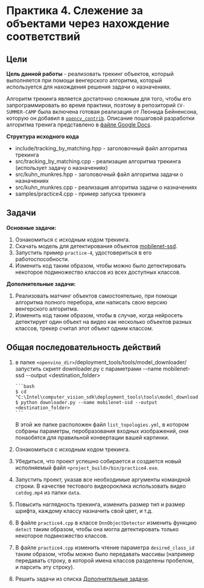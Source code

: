 # Практика 4. Слежение за объектами через нахождение соответствий

## Цели

__Цель данной работы__ - реализовать трекинг объектов, который выполняется при помощи венгерского алгоритма, который используется для нахождения решения задачи о назначениях.

Алгоритм трекинга является достаточно сложным для того, чтобы его запрограммировать во время практики, поэтому в репозиторий `CV-SUMMER-CAMP` была включена готовая реализация от Леонида Бейненсона, которую он добавил в [`opencv_contrib`][opencv_extra_tracking]. Описание пошаговой разработки алгоритма тренига представлено в [ файле Google Docs][practice4_googledocs].

__Структура исходного кода__

   - include/tracking_by_matching.hpp - заголовочный файл алгоритма трекинга
   - src/tracking_by_matching.cpp - реализация алгоритма трекинга (использует задачу о назначениях)
   - src/kuhn_munkres.hpp - заголовочный файл алгоритма задачи  о назначениях 
   - src/kuhn_munkres.cpp - реализация алгоритма задачи  о назначениях 
   - samples/practice4.cpp - пример запуска трекинга

## Задачи

__Основные задачи:__

 1. Ознакомиться с исходным кодом трекинга.
 1. Скачать модель для детектирования объектов [mobilenet-ssd][mobilenetssd].
 1. Запустить пример `practice-4`, удостовериться в его работоспособности.
 1. Изменить код таким образом, чтобы можно было детектировать некоторое подмножество классов из всех доступных классов.

__Дополнительные задачи:__
 1. Реализовать матчинг объектов самостоятельно, при помощи алгоритма полного перебора, или написать свою версию венгерского алгоритма.
 1. Изменить код таким образом, чтобы в случае, когда нейросеть детектирует один объект на видео как несколько объектов разных классов, трекер считал этот объект одним классом.

## Общая последовательность действий

 1. в папке `<openvino_dir>`/deployment_tools/tools/model_downloader/  запустить скрипт downloader.py с параметрами --name mobilenet-ssd --output <destination_folder> 

        ```bash
        $ cd "C:\Intel\computer_vision_sdk\deployment_tools\tools\model_downloader"
        $ python downloader.py --name mobilenet-ssd --output <destination_folder>
        ```  
       В этой же папке расположен файл `list_topologies.yml`, в котором собраны параметры, перобразования входных изображений, они понаобятся для правильной конвертации вашей картинки.
 1. Ознакомиться с исходным кодом трекинга.
 1. Убедиться, что проект успешно собирается и создается новый исполняемый файл `<project_build>/bin/practice4.exe`.
 1. Запустить проект, указав все необходимые аргументы командной строки. В качестве тестового видеороклика использовать видео `catdog.mp4` из папки `data`.
 1. Повысить наглядность трекинга, изменить размер тип и размер шрифта, каждому классу назначить свой цвет, и т.д.
 1. В файле `practice4.cpp` в классе `DnnObjectDetector` изменить функцию `detect` таким образом, чтобы она могла детектировать только некоторое подмножество классов.
 1. В файле `practice4.cpp` изменить чтение параметра `desired_class_id` таким образом, чтобы можно было передавать массивы (например передавать строку, в которой имена классов разделены пробелом, и парсить эту строку). 
 1. Решить задачи из списка [Дополнительные задачи][addtasks]. 
 
 
<!-- LINKS -->
[mobilenetssd]: https://github.com/chuanqi305/MobileNet-SSD
[practice4_googledocs]: https://docs.google.com/document/d/1ebMY3juwGKqPhYSeU6drE68QVnjm7Ki3NvJcTYKOblg/edit
[opencv_extra_tracking]: https://github.com/opencv/opencv_contrib/tree/master/modules/tracking
[addtasks]: README_4.md#Задачи
